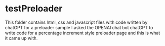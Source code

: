 # testPreloader
This folder contains html, css and javascript files with code written by chatGPT for a preloader sample
I asked the OPENAI chat bot chatGPT to write code for a percentage increment style preloader page and this is what it came up with.
